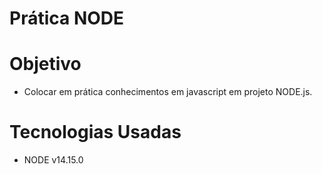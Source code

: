 # Prática NODE

# Objetivo
- Colocar em prática conhecimentos em javascript em projeto NODE.js.

# Tecnologias Usadas
- NODE v14.15.0
